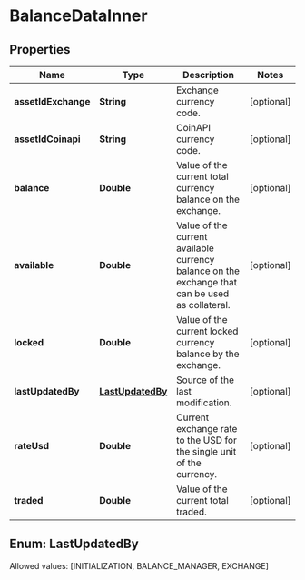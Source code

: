 

# BalanceDataInner


## Properties

Name | Type | Description | Notes
------------ | ------------- | ------------- | -------------
**assetIdExchange** | **String** | Exchange currency code. |  [optional]
**assetIdCoinapi** | **String** | CoinAPI currency code. |  [optional]
**balance** | **Double** | Value of the current total currency balance on the exchange. |  [optional]
**available** | **Double** | Value of the current available currency balance on the exchange that can be used as collateral. |  [optional]
**locked** | **Double** | Value of the current locked currency balance by the exchange. |  [optional]
**lastUpdatedBy** | [**LastUpdatedBy**](#LastUpdatedBy) | Source of the last modification.  |  [optional]
**rateUsd** | **Double** | Current exchange rate to the USD for the single unit of the currency.  |  [optional]
**traded** | **Double** | Value of the current total traded. |  [optional]


## Enum: LastUpdatedBy
Allowed values: [INITIALIZATION, BALANCE_MANAGER, EXCHANGE]




